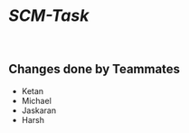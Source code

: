 <h1><em>SCM-Task</em></h1>
<br>
<h2>Changes done by Teammates</h2>

<ul>
  <li>Ketan</li>
  <li>Michael</li>
  <li>Jaskaran</li>
  <li>Harsh</li>
</ul>


